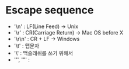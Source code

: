 # Escape sequence

- '\n' : LF(Line Feed) -> Unix
- '\r' : CR(Carriage Return) -> Mac OS before X
- '\r\n' : CR + LF -> Windows
- '\t' : 탭문자
- '\\' : 백슬래쉬를 쓰기 위해서
- '\'', '\"'  : 